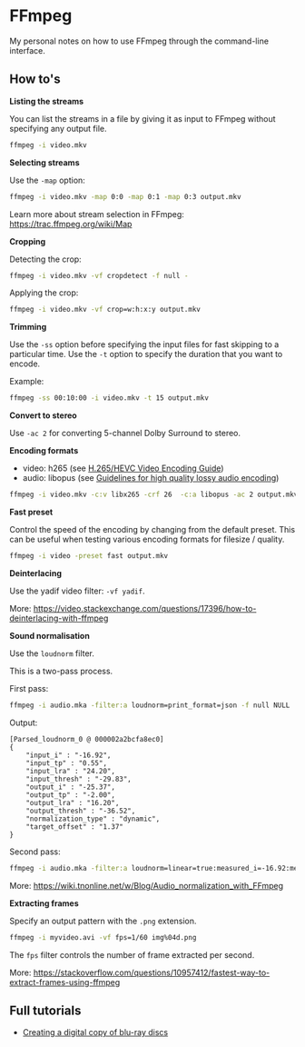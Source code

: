 
# FFmpeg

My personal notes on how to use FFmpeg through the command-line interface.

## How to's

**Listing the streams**

You can list the streams in a file by giving it as input to FFmpeg without specifying any output file.
```bash
ffmpeg -i video.mkv
```

**Selecting streams**

Use the `-map` option:
```bash
ffmpeg -i video.mkv -map 0:0 -map 0:1 -map 0:3 output.mkv
```

Learn more about stream selection in FFmpeg: https://trac.ffmpeg.org/wiki/Map

**Cropping**

Detecting the crop:
```bash
ffmpeg -i video.mkv -vf cropdetect -f null -
```

Applying the crop:
```bash
ffmpeg -i video.mkv -vf crop=w:h:x:y output.mkv
```

**Trimming**

Use the `-ss` option before specifying the input files for fast skipping to a particular time.
Use the `-t` option to specify the duration that you want to encode.

Example:
```bash
ffmpeg -ss 00:10:00 -i video.mkv -t 15 output.mkv
```

**Convert to stereo**

Use `-ac 2` for converting 5-channel Dolby Surround to stereo.

**Encoding formats**

- video: h265 (see [H.265/HEVC Video Encoding Guide](https://trac.ffmpeg.org/wiki/Encode/H.265))
- audio: libopus (see [Guidelines for high quality lossy audio encoding](https://trac.ffmpeg.org/wiki/Encode/HighQualityAudio))

```bash
ffmpeg -i video.mkv -c:v libx265 -crf 26  -c:a libopus -ac 2 output.mkv
```

**Fast preset**

Control the speed of the encoding by changing from the default preset. 
This can be useful when testing various encoding formats for filesize / quality.

```bash
ffmpeg -i video -preset fast output.mkv
```

**Deinterlacing**

Use the yadif video filter: `-vf yadif`.

More: https://video.stackexchange.com/questions/17396/how-to-deinterlacing-with-ffmpeg

**Sound normalisation**

Use the `loudnorm` filter.

This is a two-pass process.

First pass:

```bash
ffmpeg -i audio.mka -filter:a loudnorm=print_format=json -f null NULL
```

Output:
```
[Parsed_loudnorm_0 @ 000002a2bcfa8ec0]
{
    "input_i" : "-16.92",
    "input_tp" : "0.55",
    "input_lra" : "24.20",
    "input_thresh" : "-29.83",
    "output_i" : "-25.37",
    "output_tp" : "-2.00",
    "output_lra" : "16.20",
    "output_thresh" : "-36.52",
    "normalization_type" : "dynamic",
    "target_offset" : "1.37"
}
```

Second pass:

```bash
ffmpeg -i audio.mka -filter:a loudnorm=linear=true:measured_i=-16.92:measured_tp=0.55:measured_lra=24.20:measured_thresh=-29.83 -ar 48000 -c:a libopus -ac 2 output.mka
```

More: https://wiki.tnonline.net/w/Blog/Audio_normalization_with_FFmpeg

**Extracting frames**

Specify an output pattern with the `.png` extension.

```bash
ffmpeg -i myvideo.avi -vf fps=1/60 img%04d.png
```

The `fps` filter controls the number of frame extracted per second.

More: https://stackoverflow.com/questions/10957412/fastest-way-to-extract-frames-using-ffmpeg

## Full tutorials

- [Creating a digital copy of blu-ray discs](BDRIP.md)

